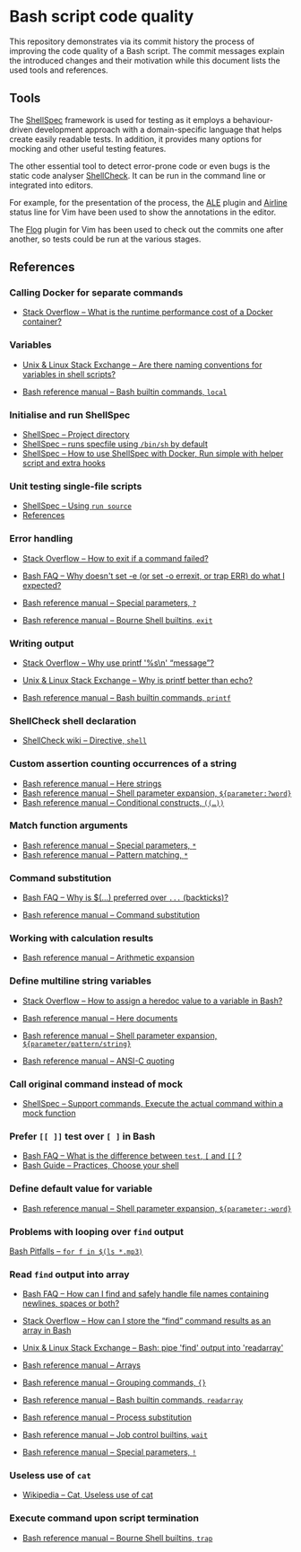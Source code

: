 # Bash script code quality

This repository demonstrates via its commit history the process of improving the
code quality of a Bash script. The commit messages explain the introduced
changes and their motivation while this document lists the used tools and
references.


## Tools

The [ShellSpec] framework is used for testing as it employs a behaviour-driven
development approach with a domain-specific language that helps create easily
readable tests. In addition, it provides many options for mocking and other
useful testing features.

The other essential tool to detect error-prone code or even bugs is the static
code analyser [ShellCheck]. It can be run in the command line or integrated into
editors.

For example, for the presentation of the process, the [ALE] plugin and [Airline]
status line for Vim have been used to show the annotations in the editor.

The [Flog] plugin for Vim has been used to check out the commits one after
another, so tests could be run at the various stages.


## References

### Calling Docker for separate commands

* [Stack Overflow – What is the runtime performance cost of a Docker container?](https://stackoverflow.com/a/26149994)


### Variables

* [Unix & Linux Stack Exchange – Are there naming conventions for variables in shell scripts?](https://unix.stackexchange.com/a/42849)

* [Bash reference manual – Bash builtin commands, `local`](https://www.gnu.org/software/bash/manual/html_node/Bash-Builtins.html)


### Initialise and run ShellSpec

* [ShellSpec – Project directory](https://github.com/shellspec/shellspec/blob/b2621f7e3f63a5a683a8994bbc916dc794f2dfb8/README.md#project-directory)
* [ShellSpec – runs specfile using `/bin/sh` by default](https://github.com/shellspec/shellspec/blob/b2621f7e3f63a5a683a8994bbc916dc794f2dfb8/README.md#runs-specfile-using-binsh-by-default)
* [ShellSpec – How to use ShellSpec with Docker, Run simple with helper script and extra hooks](https://github.com/shellspec/shellspec/blob/b2621f7e3f63a5a683a8994bbc916dc794f2dfb8/docs/docker.md#2-run-simple-with-helper-script-and-extra-hooks)


### Unit testing single-file scripts

* [ShellSpec – Using `run source`](https://github.com/shellspec/shellspec/blob/b2621f7e3f63a5a683a8994bbc916dc794f2dfb8/README.md#using-run-source)
* [References](https://github.com/shellspec/shellspec/blob/b2621f7e3f63a5a683a8994bbc916dc794f2dfb8/docs/references.md)


### Error handling

* [Stack Overflow – How to exit if a command failed?](https://stackoverflow.com/q/3822621)
* [Bash FAQ – Why doesn't set -e (or set -o errexit, or trap ERR) do what I expected?](https://mywiki.wooledge.org/BashFAQ/105)

* [Bash reference manual – Special parameters, `?`](https://www.gnu.org/software/bash/manual/html_node/Special-Parameters.html)
* [Bash reference manual – Bourne Shell builtins, `exit`](https://www.gnu.org/software/bash/manual/html_node/Bourne-Shell-Builtins.html)


### Writing output

* [Stack Overflow – Why use printf '%s\n' “message”?](https://stackoverflow.com/a/66439091)
* [Unix & Linux Stack Exchange – Why is printf better than echo?](https://unix.stackexchange.com/a/65819)

* [Bash reference manual – Bash builtin commands, `printf`](https://www.gnu.org/software/bash/manual/html_node/Bash-Builtins.html)


### ShellCheck shell declaration

* [ShellCheck wiki – Directive, `shell`](https://github.com/koalaman/shellcheck/wiki/Directive#shell)


### Custom assertion counting occurrences of a string

* [Bash reference manual – Here strings](https://www.gnu.org/software/bash/manual/html_node/Redirections.html#Here-Strings)
* [Bash reference manual – Shell parameter expansion, `${parameter:?word}`](https://www.gnu.org/software/bash/manual/html_node/Shell-Parameter-Expansion.html)
* [Bash reference manual – Conditional constructs, `((…))`](https://www.gnu.org/software/bash/manual/html_node/Conditional-Constructs.html)


### Match function arguments

* [Bash reference manual – Special parameters, `*`](https://www.gnu.org/software/bash/manual/html_node/Special-Parameters.html)
* [Bash reference manual – Pattern matching, `*`](https://www.gnu.org/software/bash/manual/html_node/Pattern-Matching.html)


### Command substitution

* [Bash FAQ – Why is $(...) preferred over `...` (backticks)?](https://mywiki.wooledge.org/BashFAQ/082)

* [Bash reference manual – Command substitution](https://www.gnu.org/software/bash/manual/html_node/Command-Substitution.html)


### Working with calculation results

* [Bash reference manual – Arithmetic expansion](https://www.gnu.org/software/bash/manual/html_node/Arithmetic-Expansion.html)


### Define multiline string variables

* [Stack Overflow – How to assign a heredoc value to a variable in Bash?](https://stackoverflow.com/q/1167746)

* [Bash reference manual – Here documents](https://www.gnu.org/software/bash/manual/html_node/Redirections.html#Here-Documents)
* [Bash reference manual – Shell parameter expansion, `${parameter/pattern/string}`](https://www.gnu.org/software/bash/manual/html_node/Shell-Parameter-Expansion.html)
* [Bash reference manual – ANSI-C quoting](https://www.gnu.org/software/bash/manual/html_node/ANSI_002dC-Quoting.html)


### Call original command instead of mock

* [ShellSpec – Support commands, Execute the actual command within a mock function](https://github.com/shellspec/shellspec/blob/b2621f7e3f63a5a683a8994bbc916dc794f2dfb8/README.md#execute-the-actual-command-within-a-mock-function)


### Prefer `[[ ]]` test over `[ ]` in Bash 

* [Bash FAQ – What is the difference between `test`, `[` and `[[` ?](https://mywiki.wooledge.org/BashFAQ/031)
* [Bash Guide – Practices, Choose your shell](https://mywiki.wooledge.org/BashGuide/Practices#Choose_Your_Shell)


### Define default value for variable

* [Bash reference manual – Shell parameter expansion, `${parameter:-word}`](https://www.gnu.org/software/bash/manual/html_node/Shell-Parameter-Expansion.html)


### Problems with looping over `find` output

[Bash Pitfalls – `for f in $(ls *.mp3)`](https://mywiki.wooledge.org/BashPitfalls#for_f_in_.24.28ls_.2A.mp3.29)


### Read `find` output into array

* [Bash FAQ – How can I find and safely handle file names containing newlines, spaces or both?](https://mywiki.wooledge.org/BashFAQ/020)
* [Stack Overflow – How can I store the “find” command results as an array in Bash](https://stackoverflow.com/a/54561526)
* [Unix & Linux Stack Exchange – Bash: pipe 'find' output into 'readarray'](https://unix.stackexchange.com/questions/263883/bash-pipe-find-output-into-readarray#comment1222591_651445)

* [Bash reference manual – Arrays](https://www.gnu.org/software/bash/manual/html_node/Arrays.html)
* [Bash reference manual – Grouping commands, `{}`](https://www.gnu.org/software/bash/manual/html_node/Command-Grouping.html)
* [Bash reference manual – Bash builtin commands, `readarray`](https://www.gnu.org/software/bash/manual/html_node/Bash-Builtins.html)
* [Bash reference manual – Process substitution](https://www.gnu.org/software/bash/manual/html_node/Process-Substitution.html)
* [Bash reference manual – Job control builtins, `wait`](https://www.gnu.org/software/bash/manual/html_node/Job-Control-Builtins.html)
* [Bash reference manual – Special parameters, `!`](https://www.gnu.org/software/bash/manual/html_node/Special-Parameters.html)


### Useless use of `cat`

* [Wikipedia – Cat, Useless use of cat](https://en.wikipedia.org/wiki/Cat_%28Unix%29#Useless_use_of_cat)


### Execute command upon script termination

* [Bash reference manual – Bourne Shell builtins, `trap`](https://www.gnu.org/software/bash/manual/html_node/Bourne-Shell-Builtins.html)


[ALE]:
https://github.com/dense-analysis/ale

[Airline]:
https://github.com/vim-airline/vim-airline

[Flog]:
https://github.com/rbong/vim-flog

[ShellCheck]:
https://www.shellcheck.net

[ShellSpec]:
https://shellspec.info
